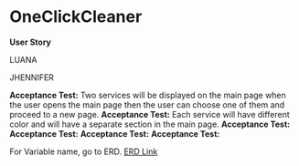 # OneClickCleaner

__User Story__

LUANA

JHENNIFER

__Acceptance Test:__ Two services will be displayed on the main page when the user opens the main page then the user can choose one of them and proceed to a new page.
__Acceptance Test:__ Each service will have different color and will have a separate section in the main page.
__Acceptance Test:__ 
__Acceptance Test:__ 
__Acceptance Test:__ 
__Acceptance Test:__ 



For Variable name, go to ERD.
[ERD Link](https://online.visual-paradigm.com/w/spshcdwy/diagrams/?lightbox=1&highlight=0000ff&edit=_blank&layers=1&nav=1&title=ERDOnClickClean#RU2FsdGVkX18wvrwI%2FlxI0aFbOxMwN7HCTm4OGNqnIH26pD3ws3hiJK9%2B%2F2%2BuLaCDgsPghnUmpiNnRHuwnqqR0fWMSKVYkJ95aH4aq3cj32JfRvoxhu6HvEkopf%2FG9xyGNsIZfIhf5pKmMDYUIXFAzKui91mmUiYCdcOcwC34Bjr7THdfCq1HjIUSusJGmQXKrg7du%2BodsTi%2FbLnProggoh6D%2FzKgnpflVuWbyPgXp8XRuO9Kkkt0CQv5lSVBTwb67G6rfXWMbotCIA7QpK%2Bs0wN5fDjqrzA1Ewg8c1ecid8aXisL7zQT5QRklGLR4WCA5955qv1CRQv31IgkVcgsL5hwmTugk83LiqstVeNKMul0svJxZ5rIvHdSfni7zxHZz2uSJDJkQfJN0CYg5TKajhdT1R5VCaIeK1bBoaa2rqUX6Ra3%2FKj9abN2vVfeG7vqYEmnCU%2Bh%2FaJkD4oR01KBtEycjmy2xGx9IT5QNmlWovE5KKQm%2Fs2oEtdpwkH%2F6SZnR25pCEsbExq9n0JAzO%2BqQjWeJNK1Tz9uy3rGSEhAcGfNlFlvYgTyCJ4gs2gpxdScFXHXLbLMVUC4ayewI0uSMEoK8xGcnAzbiKz%2FTydN5dRWhlkMv6SbNeTyjlKGhLDxhGMAT4FuK9W%2BWX9U1SVuyHIjAhxOHmU5FvL72qoEhFI4gHC1eQ9oubA1xFF9rHTaqeUbE8A3C%2BmUDlcgYY2f5r3VNcmhUv6nnv91R716uW%2Bo7wYmAuB%2FBOXNu4HtY3QzoXLil8EQMCWXGO5RNQTnY9okVRZPDDzbRHgFvjxMG53KddlRbDoh%2FUfOht7ZVZBFKMKXu5vAwjFrql754xLA7%2FVfivwgzPaxWcI3WknH8%2BnVdYxUyULQ6Ze3QHhiJaVZg3Lu0QWgxcoCMh%2BU9ZbqGMDfsGyABwTG32MIqhu5g0qAwxpigo%2FDPGsVRYhnq0KBQvVp%2FcI4fHW4FkoHPj86s2Td1SPmYb0jAhRE%2FpDot0hXUhBfvG8f%2FNqRgznqNwDJZjCnaB487NhRmX6lFMCDbBvF93GtjAMesBMyRYWBSqM3vSGy5J5dEP%2BCTck9Y4wE0rgT1ruJIEqVWFSKqjOtSNaD4ILdauoJiwtaOFva48z42s1nfqCnldwMWBwJo536PRKt82dnkkybFufyD2Fk8VUJI06ZQQBhOdc2ZcLXWc14%2F%2F%2Fql7lzS%2B6vXJWAntioLiJxz7G8IfqZ5OBWETKvrPg%2Bh4dzMjmuIiUoOlOiknVi9TTXkJ%2BIU%2FL9hbYoT1DbMut7GXEGYnxHvzWU68jMYYkWN3tNnEFVQvBvoLrY2g8%2B9oTSVS9OhWadEUO4UsYudif4%2FXT12XLXP1uWolpn2AfUeaRYv81xKXSV3LyP6UitY8b%2FL2gYjT3GWQEWFn1kw%2BPkrAhNWLCwmlgE6YHwuOO9jhhNte7TdODL1DqHvigBTWL3MY7y%2B383PQ9gWow%2FIEBG1mbmif7VesdDFnIMqhfROXM%2B1L1enRw7mEpAistxkoNDql0E93Ke3VQqULM0h8eudnL6%2Fx8UAu8rdC1NxXxfveFDyt5DyMF0UHqtEy%2B%2BsO4CC76JbOy6sgg%2FGPeYnsbNf9zOW7Ra6HUMxA%2FYrfRCuMAFhPUn12rcXQs0I52ieC5DGa1P%2BA%2BPPZliY8JkJkYKd9NTR6A%2BzG6FtwNTUYvsWC2oBROHmCHzmurEcZOeJkvMCZOhlWDAQYL9pZ%2BQUqs5N8jqSOJ0xEe9WRBQ9aOVxkGJrIWsjVDzRqXRpWNBxdyMiG1QFh0KtRRityfQu3m3E%2FlrgsY8RwExIfm1PMzt%2BU9ltHBW%2BG8InwGn55WTakAHo8pXY6HcAQMCDTD7y1qdtHdUSvAQpycOVVFpjBkEVw9xM13mQKD77dI%2F%2FMk%2Bv%2Bf0%2FZDK3E9hXVlMJtS%2BfE1x%2BXaUFoxj%2FLANwX0WGU52GziCTR4MXhxAZVY66BaeXJGh0AB1eY0oOR3vkxTizpjo1bzEJ3m72evqsMZT73MhDNgCTOz224%2BrzOJXrYrY9CII0xlPZpU2tBB9rbHlUP8V7h8uBlVJwm3h%2BvWX4%2BXfsphtoUkYdVUueirki56OAXiQC2ebUMbMNBDLZku6DDZ485qsNQA9EnT0P%2Bs1w1Tb7bBNQ7SQvv9OeMy8PwQ2UNk9GueqIoF8rmoGJAhKkgi1HDPTdETyK%2BSfzF0yXd5K7MUYysDZ7od9hT3dK7ajOm7Nc7uWEAkADloR3JafycxwYqYXON3RKySxmjlw8KKSGvRcPr8mYUCsdCCfWOTQq13E5B8M%2Fz42PUkzlig6c0hmbFcf2hrkblDia1yHXIw2lktocw8JnMIml5k6C8cXtEzcchiS5lMFxKnrb8sPH2Ko6wuEUjETmzsQuj6OIGwgbJ8Vjw71NPcTovZKpKCiiwNKaRiQfD3bVT7btE%2FGv0SSM503b6uwvsa%2FKjBcfaQUC%2BHpC01u6%2FQ%2BDC%2FheGGzhlOsT8Ms2lQxl%2BRLkparubpZs0UFv1O44R21mFuJnZCyCpL3n958C5uKbnPxTJP8BUEFfucjO0qJo0e9HCriIT044sDM1vdqUB%2F2vhBa4DMdjWJYFxw4jFjl8MDNNYRnnE6fxVbU0Cqgy4Dc8biKFfZIxf4haJ2nDZ1oLbky3K%2BJN%2BFjPm5zUFnytqo6viwVBkYSPa79213StNnuDrfJw7N8hqW68LmZObRJUrRoOVdnhgL4ZXWg3g%2FlC4340ujlwHWR84qmgGr3%2B7uuzqCmsxEmJIuJO1aMAOc0kx%2B9jNurgkY1410NaEg0FYIoVYrh6KjO2Er11qYOiJBk4wHNIHzuVIHFbqNU2ToTQlJuhRHNB51iWx2dqJx5dq%2BbKvoljWfR2joBkKrh0zI%2B4t%2BoX9Ejoq7ig9M3HyRuCapHoaMfEVSncr3TlCAr1Qi6VGYzPgx0dMgDcBZVTXpz%2BnJ%2BEhP2DP4vZNmRh01BFu9%2Bnc%2F9dIQsZ4mzQOXWHmCmrAs6FMJBaNa27wrW3DEtzpKbVWh3geQyzd92tbPs2Y5ESxEmPkRAMFGRs%2Bpew%2F%2FrN9%2FtAPO%2Bc2Gql1pELgVs%2FKiQ3fPBT5xgy1IBxxmN7RVBteHp6nHUogQvyDZcwoj2b0sGH%2F2vxItQ58FivYtijuJDTapHtgagvQGaR7oCqT6p%2FTkdGuZSq1lK9PYgD5imMaxloUoHixJ%2BlM%2B%2B2%2Fy%2BwFKbNAsaMDDukJpIJ4btru3ZXnZg4AKJvmozRdspNNR2Rf9H3iyJk54%2FSZacIzGYgscwub8GPgwMrMy9RNYZD29DvhP3iMrUUf5%2Bxq9nfLiJJesnY%2BGYbXpi2AudA05khkVxuFO23oORc81Zij6Zti3V3Yh4ccz5539te90Mgvkms61vMn%2FEenz2XtxLYDf8AzgJuLc%2Fr34%2B99P8xS1xfApcX1tz6rd%2B3eq%2BH%2BHlW8ghkzeq7HZziVYwhVJ7p15fF9MYZVp9VDV19a83K1aqBI%2FPVu630tPF2JLFfXL%2F9ReaPGNKjxceT6tIMVu1CMUbJfZFrxL7qj6e0bIRkeK0qQvJiz5o09W2w2DwQFV6C1BzFT8n4r0AQZuVvL1l8uNL64LQYQS%2FS25idGXXtrkoRugtEogx05ZMdwWo9ax5DS1NnRRdsgCZpK2OefaAa084TnD%2BZq2aFUDA3zpeI4Ner45Geya0Ex%2BWfhk6nLNb2DKmBiKj7iHpZVfd%2FqciIfcMr254yOWSyUJoH14ShckRieYhTdR8zRNBIvKmdCNifUBJFQY%3D)

